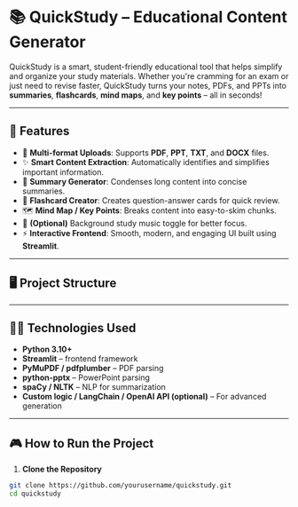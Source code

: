 # 📚 QuickStudy – Educational Content Generator

QuickStudy is a smart, student-friendly educational tool that helps simplify and organize your study materials. Whether you're cramming for an exam or just need to revise faster, QuickStudy turns your notes, PDFs, and PPTs into **summaries**, **flashcards**, **mind maps**, and **key points** – all in seconds!

---

## 🚀 Features

- 📁 **Multi-format Uploads**: Supports **PDF**, **PPT**, **TXT**, and **DOCX** files.
- ✨ **Smart Content Extraction**: Automatically identifies and simplifies important information.
- 📝 **Summary Generator**: Condenses long content into concise summaries.
- 🧠 **Flashcard Creator**: Creates question-answer cards for quick review.
- 🗺️ **Mind Map / Key Points**: Breaks content into easy-to-skim chunks.
- 🎵 **(Optional)** Background study music toggle for better focus.
- ⚡ **Interactive Frontend**: Smooth, modern, and engaging UI built using **Streamlit**.

---

## 🖥️ Project Structure


---

## 🧑‍💻 Technologies Used

- **Python 3.10+**
- **Streamlit** – frontend framework
- **PyMuPDF / pdfplumber** – PDF parsing
- **python-pptx** – PowerPoint parsing
- **spaCy / NLTK** – NLP for summarization
- **Custom logic / LangChain / OpenAI API (optional)** – For advanced generation

---

## 🎮 How to Run the Project

1. **Clone the Repository**  
```bash
git clone https://github.com/yourusername/quickstudy.git
cd quickstudy

